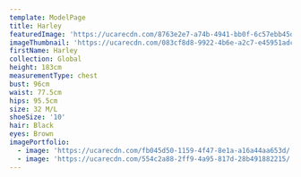 ```yaml
---
template: ModelPage
title: Harley
featuredImage: 'https://ucarecdn.com/8763e2e7-a74b-4941-bb0f-6c57ebb45dde/'
imageThumbnail: 'https://ucarecdn.com/083cf8d8-9922-4b6e-a2c7-e45951adcd50/'
firstName: Harley
collection: Global
height: 183cm
measurementType: chest
bust: 96cm
waist: 77.5cm
hips: 95.5cm
size: 32 M/L
shoeSize: '10'
hair: Black
eyes: Brown
imagePortfolio:
  - image: 'https://ucarecdn.com/fb045d50-1159-4f47-8e1a-a16a44aa653d/'
  - image: 'https://ucarecdn.com/554c2a88-2ff9-4a95-817d-28b491882215/'
---
```


